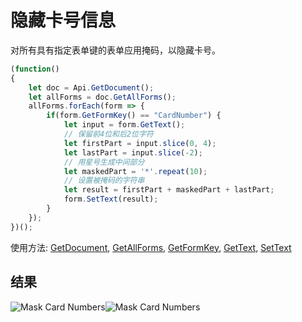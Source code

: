 # 隐藏卡号信息

对所有具有指定表单键的表单应用掩码，以隐藏卡号。

<!-- 此代码片段展示于截图中 -->

<!-- eslint-skip -->

```ts
(function()
{
    let doc = Api.GetDocument();
    let allForms = doc.GetAllForms();
    allForms.forEach(form => {
        if(form.GetFormKey() == "CardNumber") {
            let input = form.GetText();
            // 保留前4位和后2位字符
            let firstPart = input.slice(0, 4);
            let lastPart = input.slice(-2);
            // 用星号生成中间部分
            let maskedPart = '*'.repeat(10);
            // 设置被掩码的字符串
            let result = firstPart + maskedPart + lastPart;
            form.SetText(result);
        }
    });
})();
```

使用方法: [GetDocument](../../../../office-api/usage-api/text-document-api/Api/Methods/GetDocument.md), [GetAllForms](../../../../office-api/usage-api/text-document-api/ApiDocument/Methods/GetAllForms.md), [GetFormKey](../../../../office-api/usage-api/text-document-api/ApiFormBase/Methods/GetFormKey.md), [GetText](../../../../office-api/usage-api/text-document-api/ApiFormBase/Methods/GetText.md), [SetText](../../../../office-api/usage-api/text-document-api/ApiTextForm/Methods/SetText.md)

## 结果

![Mask Card Numbers](/assets/images/plugins/mask-card-numbers.png#gh-light-mode-only)![Mask Card Numbers](/assets/images/plugins/mask-card-numbers.dark.png#gh-dark-mode-only)

